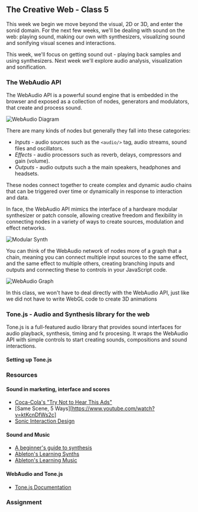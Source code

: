 ## The Creative Web - Class 5

This week we begin we move beyond the visual, 2D or 3D, and enter the sonid domain.
For the next few weeks, we'll be dealing with sound on the web: playing sound, making our 
own with synthesizers, visualizing sound and sonifying visual scenes and interactions.

This week, we'll focus on getting sound out - playing back samples and using synthesizers.
Next week we'll explore audio analysis, visualization and sonification.

### The WebAudio API
The WebAudio API is a powerful sound engine that is embedded in the browser
and exposed as a collection of nodes, generators and modulators, that create
and process sound.

![WebAudio Diagram](https://webaudioapi.com/book/Web_Audio_API_Boris_Smus_html/images/waap_0103.png)

There are many kinds of nodes but generally they fall into these categories:
- *Inputs* - audio sources such as the `<audio/>` tag, audio streams, sound files and oscillators.
- *Effects* - audio processors such as reverb, delays, compressors and gain (volume).
- *Outputs* - audio outputs such a the main speakers, headphones and headsets.

These nodes connect together to create complex and dynamic audio chains that 
can be triggered over time or dynamically in response to interaction and data.

In face, the WebAudio API mimics the interface of a hardware modular synthesizer or patch console,
allowing creative freedom and flexibility in connecting nodes in a variety of ways to create sources,
modulation and effect networks.

![Modular Synth](https://vmp-www.imgix.net/images/modular_synth_header.original.png)

You can think of the WebAudio network of nodes more of a graph that a chain, meaning you
can connect multiple input sources to the same effect, and the same effect to multiple others,
creating branching inputs and outputs and connecting these to controls in your JavaScript code.

![WebAudio Graph](https://webaudioapi.com/book/Web_Audio_API_Boris_Smus_html/images/waap_0104.png)

In this class, we won't have to deal directly with the WebAudio API, just like we did not
have to write WebGL code to create 3D animations 

### Tone.js - Audio and Synthesis library for the web
Tone.js is a full-featured audio library that provides sound interfaces
for audio playback, synthesis, timing and fx procesing. It wraps the WebAudio API
with simple controls to start creating sounds, compositions and sound interactions.


#### Setting up Tone.js


### Resources

#### Sound in marketing, interface and scores
- [Coca-Cola's "Try Not to Hear This Ads"](https://adage.com/creativity/work/coca-cola-try-not-hear/2166866)
- [Same Scene, 5 Ways][https://www.youtube.com/watch?v=ktKcnDfWs2c]
- [Sonic Interaction Design](https://en.wikipedia.org/wiki/Sonic_interaction_design)

#### Sound and Music
- [A beginner's guide to synthesis](https://gizmodo.com/a-beginners-guide-to-the-synth-1736978695)
- [Ableton's Learning Synths](https://learningsynths.ableton.com/get-started)
- [Ableton's Learning Music](https://learningmusic.ableton.com/index.html)

#### WebAudio and Tone.js
- [Tone.js Documentation](https://tonejs.github.io/)

### Assignment
